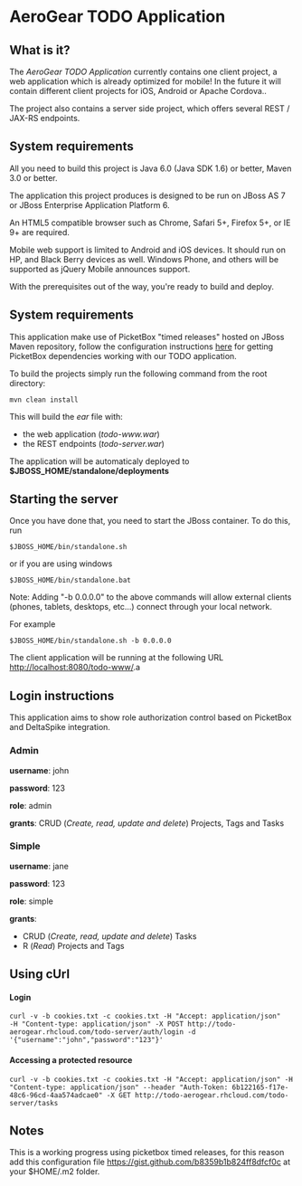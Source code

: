 AeroGear TODO Application
=========================

What is it?
-----------

The _AeroGear TODO Application_ currently contains one client project, a web application which is already optimized for mobile! In the future it will contain different client projects for iOS, Android or Apache Cordova..

The project also contains a server side project, which offers several REST / JAX-RS endpoints.

System requirements
-------------------

All you need to build this project is Java 6.0 (Java SDK 1.6) or better, Maven
3.0 or better.

The application this project produces is designed to be run on JBoss AS 7 or JBoss Enterprise Application Platform 6.

An HTML5 compatible browser such as Chrome, Safari 5+, Firefox 5+, or IE 9+ are
required. 

Mobile web support is limited to Android and iOS devices.  It should run on HP,
and Black Berry devices as well.  Windows Phone, and others will be supported as 
jQuery Mobile announces support.
 
With the prerequisites out of the way, you're ready to build and deploy.

System requirements
-------------------

This application make use of PicketBox "timed releases" hosted on JBoss Maven repository, follow the configuration instructions [here](https://community.jboss.org/wiki/MavenSettings) for getting PicketBox dependencies working with our TODO application.

To build the projects simply run the following command from the root directory:

    mvn clean install

This will build the _ear_ file with:
- the web application (_todo-www.war_)
- the REST endpoints (_todo-server.war_)

The application will be automaticaly deployed to **$JBOSS_HOME/standalone/deployments**

Starting the server
-------------------------

Once you have done that, you need to start the JBoss container. To do this, run
  
    $JBOSS_HOME/bin/standalone.sh
  
or if you are using windows
 
    $JBOSS_HOME/bin/standalone.bat
    
Note: Adding "-b 0.0.0.0" to the above commands will allow external clients (phones, tablets, 
desktops, etc...) connect through your local network.
      
For example

    $JBOSS_HOME/bin/standalone.sh -b 0.0.0.0 

The client application will be running at the following URL <http://localhost:8080/todo-www/>.a

Login instructions
------------------

This application aims to show role authorization control based on PicketBox and DeltaSpike integration.

### Admin

**username**: john

**password**: 123

**role**: admin

**grants**: CRUD (*Create, read, update and delete*) Projects, Tags and Tasks

### Simple

**username**: jane

**password**: 123

**role**: simple

**grants**: 

* CRUD (*Create, read, update and delete*) Tasks
* R (*Read*)  Projects and Tags

Using cUrl
------------------

#### Login

    curl -v -b cookies.txt -c cookies.txt -H "Accept: application/json"     -H "Content-type: application/json" -X POST http://todo-aerogear.rhcloud.com/todo-server/auth/login -d '{"username":"john","password":"123"}'


#### Accessing a protected resource

    curl -v -b cookies.txt -c cookies.txt -H "Accept: application/json" -H "Content-type: application/json" --header "Auth-Token: 6b122165-f17e-48c6-96cd-4aa574adcae0" -X GET http://todo-aerogear.rhcloud.com/todo-server/tasks


Notes
------

This is a working progress using picketbox timed releases, for this reason add this configuration file https://gist.github.com/b8359b1b824ff8dfcf0c at your $HOME/.m2 folder. 
